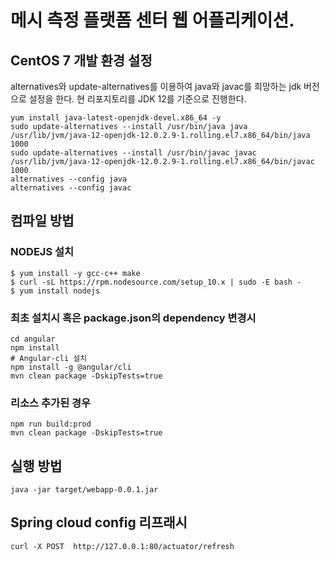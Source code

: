 # 메시 측정 플랫폼 센터 웹 어플리케이션.

## CentOS 7 개발 환경 설정

alternatives와 update-alternatives를 이용하여 java와 javac를 희망하는 jdk 버전으로 설정을 한다. 현 리포지토리를 JDK 12를 기준으로 진행한다.

```
yum install java-latest-openjdk-devel.x86_64 -y
sudo update-alternatives --install /usr/bin/java java /usr/lib/jvm/java-12-openjdk-12.0.2.9-1.rolling.el7.x86_64/bin/java 1000
sudo update-alternatives --install /usr/bin/javac javac /usr/lib/jvm/java-12-openjdk-12.0.2.9-1.rolling.el7.x86_64/bin/javac 1000
alternatives --config java
alternatives --config javac
```



## 컴파일 방법

### NODEJS 설치
```
$ yum install -y gcc-c++ make
$ curl -sL https://rpm.nodesource.com/setup_10.x | sudo -E bash -
$ yum install nodejs
```

### 최초 설치시 혹은 package.json의 dependency 변경시
```
cd angular
npm install
# Angular-cli 설치
npm install -g @angular/cli
mvn clean package -DskipTests=true
```

### 리소스 추가된 경우
```
npm run build:prod
mvn clean package -DskipTests=true
```

## 실행 방법
```Text
java -jar target/webapp-0.0.1.jar
```

## Spring cloud config 리프래시
```$xslt
curl -X POST  http://127.0.0.1:80/actuator/refresh
```
